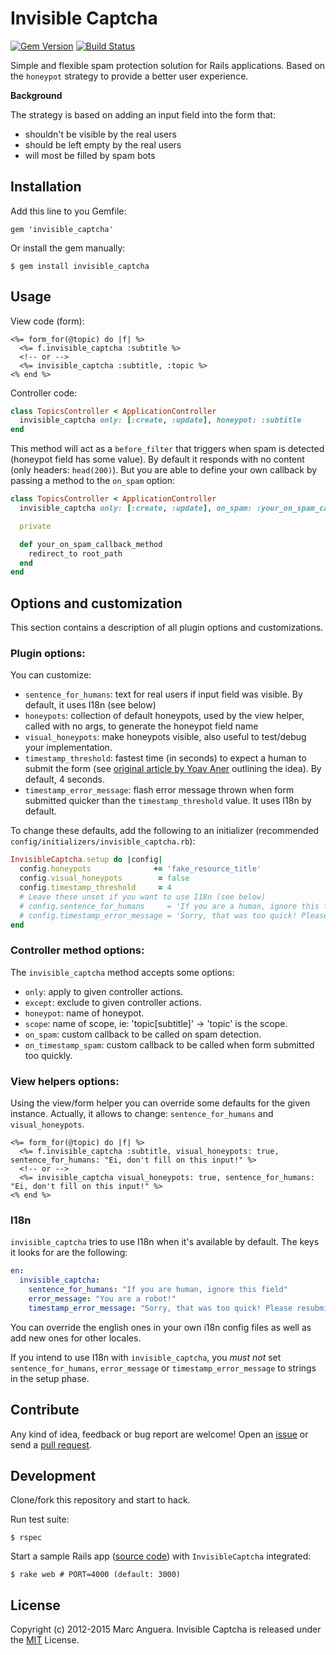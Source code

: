 # Invisible Captcha

[![Gem Version](https://badge.fury.io/rb/invisible_captcha.svg)](http://badge.fury.io/rb/invisible_captcha) [![Build Status](https://travis-ci.org/markets/invisible_captcha.svg)](https://travis-ci.org/markets/invisible_captcha)

Simple and flexible spam protection solution for Rails applications. Based on the `honeypot` strategy to provide a better user experience.

**Background**

The strategy is based on adding an input field into the form that:

* shouldn't be visible by the real users
* should be left empty by the real users
* will most be filled by spam bots

## Installation

Add this line to you Gemfile:

```
gem 'invisible_captcha'
```

Or install the gem manually:

```
$ gem install invisible_captcha
```

## Usage

View code (form):

```erb
<%= form_for(@topic) do |f| %>
  <%= f.invisible_captcha :subtitle %>
  <!-- or -->
  <%= invisible_captcha :subtitle, :topic %>
<% end %>
```

Controller code:

```ruby
class TopicsController < ApplicationController
  invisible_captcha only: [:create, :update], honeypot: :subtitle
end
```

This method will act as a `before_filter` that triggers when spam is detected (honeypot field has some value). By default it responds with no content (only headers: `head(200)`). But you are able to define your own callback by passing a method to the `on_spam` option:

```ruby
class TopicsController < ApplicationController
  invisible_captcha only: [:create, :update], on_spam: :your_on_spam_callback_method

  private

  def your_on_spam_callback_method
    redirect_to root_path
  end
end
```

## Options and customization

This section contains a description of all plugin options and customizations.

### Plugin options:

You can customize:

* `sentence_for_humans`: text for real users if input field was visible. By default, it uses I18n (see below)
* `honeypots`: collection of default honeypots, used by the view helper, called with no args, to generate the honeypot field name
* `visual_honeypots`: make honeypots visible, also useful to test/debug your implementation.
* `timestamp_threshold`: fastest time (in seconds) to expect a human to submit the form (see [original article by Yoav Aner](http://blog.gingerlime.com/2012/simple-detection-of-comment-spam-in-rails/) outlining the idea). By default, 4 seconds.
* `timestamp_error_message`: flash error message thrown when form submitted quicker than the `timestamp_threshold` value. It uses I18n by default.

To change these defaults, add the following to an initializer (recommended `config/initializers/invisible_captcha.rb`):

```ruby
InvisibleCaptcha.setup do |config|
  config.honeypots              += 'fake_resource_title'
  config.visual_honeypots        = false
  config.timestamp_threshold     = 4
  # Leave these unset if you want to use I18n (see below)
  # config.sentence_for_humans     = 'If you are a human, ignore this field'
  # config.timestamp_error_message = 'Sorry, that was too quick! Please resubmit.'
end
```

### Controller method options:

The `invisible_captcha` method accepts some options:

* `only`: apply to given controller actions.
* `except`: exclude to given controller actions.
* `honeypot`: name of honeypot.
* `scope`: name of scope, ie: 'topic[subtitle]' -> 'topic' is the scope.
* `on_spam`: custom callback to be called on spam detection.
* `on_timestamp_spam`: custom callback to be called when form submitted too quickly.

### View helpers options:

Using the view/form helper you can override some defaults for the given instance. Actually, it allows to change: `sentence_for_humans` and `visual_honeypots`.

```erb
<%= form_for(@topic) do |f| %>
  <%= f.invisible_captcha :subtitle, visual_honeypots: true, sentence_for_humans: "Ei, don't fill on this input!" %>
  <!-- or -->
  <%= invisible_captcha visual_honeypots: true, sentence_for_humans: "Ei, don't fill on this input!" %>
<% end %>
```

### I18n

`invisible_captcha` tries to use I18n when it's available by default. The keys it looks for are the following:

```yaml
en:
  invisible_captcha:
    sentence_for_humans: "If you are human, ignore this field"
    error_message: "You are a robot!"
    timestamp_error_message: "Sorry, that was too quick! Please resubmit."
```

You can override the english ones in your own i18n config files as well as add new ones for other locales.

If you intend to use I18n with `invisible_captcha`, you _must not_ set `sentence_for_humans`, `error_message` or `timestamp_error_message` to strings in the setup phase.

## Contribute

Any kind of idea, feedback or bug report are welcome! Open an [issue](https://github.com/markets/invisible_captcha/issues) or send a [pull request](https://github.com/markets/invisible_captcha/pulls).

## Development

Clone/fork this repository and start to hack.

Run test suite:

```
$ rspec
```

Start a sample Rails app ([source code](spec/dummy)) with `InvisibleCaptcha` integrated:

```
$ rake web # PORT=4000 (default: 3000)
```

## License

Copyright (c) 2012-2015 Marc Anguera. Invisible Captcha is released under the [MIT](LICENSE) License.
